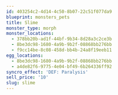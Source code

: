 ```yaml
---
id: 403254c2-4d14-4c50-8b07-22c51f077da9
blueprint: monsters_pets
title: Slime
monster_type: morph
monster_locations:
  - 378bb20b-ad1f-44bf-9b34-8d28a3c2ce3b
  - 8be3dc98-1680-4a9b-9b2f-08868bb276bb
  - f9cc14be-8c08-458d-bb4b-24a8f19eeb11
egg_locations:
  - 8be3dc98-1680-4a9b-9b2f-08868bb276bb
  - a4de82f6-9775-4e04-bf49-6b264336ff92
syncro_effect: 'DEF: Paralysis'
sell_price: '10'
slug: slime
---
```

